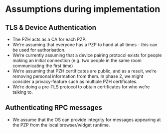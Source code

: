 Assumptions during implementation
=================================

TLS & Device Authentication
---------------------------

-   The PZH acts as a CA for each PZP.
-   We’re assuming that everyone has a PZP to hand at all times - this can be used for authorisation.
-   We’re currently assuming that a device pairing protocol exists for people making an initial connection (e.g. two people in the same room communicating the first time)
-   We’re assuming that PZH certificates are public, and as a result, we’re removing personal information from them. In phase 2, we might consider a privacy-feature such as multiple PZH certificates.
-   We’re doing a pre-TLS protocol to obtain certificates for who we’re talking to.

Authenticating RPC messages
---------------------------

-   We assume that the OS can provide integrity for messages appearing at the PZP from the local browser/widget runtime.

